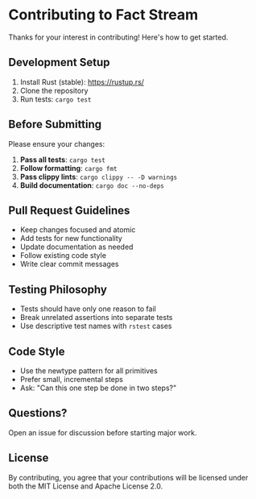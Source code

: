 # Contributing to Fact Stream

Thanks for your interest in contributing! Here's how to get started.

## Development Setup

1. Install Rust (stable): https://rustup.rs/
2. Clone the repository
3. Run tests: `cargo test`

## Before Submitting

Please ensure your changes:

1. **Pass all tests**: `cargo test`
2. **Follow formatting**: `cargo fmt`
3. **Pass clippy lints**: `cargo clippy -- -D warnings`
4. **Build documentation**: `cargo doc --no-deps`

## Pull Request Guidelines

- Keep changes focused and atomic
- Add tests for new functionality
- Update documentation as needed
- Follow existing code style
- Write clear commit messages

## Testing Philosophy

- Tests should have only one reason to fail
- Break unrelated assertions into separate tests
- Use descriptive test names with `rstest` cases

## Code Style

- Use the newtype pattern for all primitives
- Prefer small, incremental steps
- Ask: "Can this one step be done in two steps?"

## Questions?

Open an issue for discussion before starting major work.

## License

By contributing, you agree that your contributions will be licensed under both the MIT License and Apache License 2.0.

